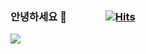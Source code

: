 ### 안녕하세요 👋       &nbsp;&nbsp;&nbsp;&nbsp;&nbsp;&nbsp;&nbsp;&nbsp;&nbsp;&nbsp;&nbsp;&nbsp;&nbsp;&nbsp;  [![Hits](https://hits.seeyoufarm.com/api/count/incr/badge.svg?url=https%3A%2F%2Fgithub.com%2Fkilhyeongin%2Fhit-counter&count_bg=%23FF4444&title_bg=%232CC7FF&icon=&icon_color=%23000000&title=%EB%B0%A9%EB%AC%B8&edge_flat=false)](https://hits.seeyoufarm.com)

<a href="https://www.instagram.com/kil_hy_in/" target="_blank"><img src="https://img.shields.io/badge/kil_hy_in-E4405F?style=flat-square&logo=Instagram&logoColor=white"/></a>




